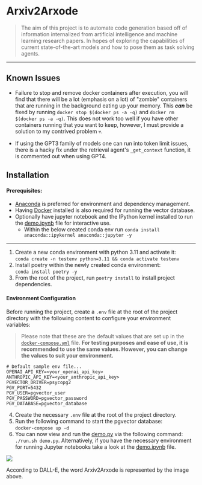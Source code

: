 # Arxiv2Arxode

> The aim of this project is to automate code generation based off of information internalized from artificial intelligence and machine learning research papers. In hopes of exploring the capabilities of current state-of-the-art models and how to pose them as task solving agents.

----------
## Known Issues
- Failure to stop and remove docker containers after execution, you will find that there will be a lot (emphasis on a lot) of "zombie" containers that are running in the background eating up your memory. This ***can*** be fixed by running `docker stop $(docker ps -a -q)` and `docker rm $(docker ps -a -q)`. This does not work too well if you have other containers running that you want to keep, however, I must provide a solution to my contrived problem 💀.

- If using the GPT3 family of models one can run into token limit issues, there is a hacky fix under the retrieval agent's `_get_context` function, it is commented out when using GPT4.
## Installation

#### Prerequisites:
- [Anaconda](https://docs.anaconda.com/free/anaconda/install/) is preferred for environment and dependency management.
- Having [Docker](https://docs.docker.com/get-docker/) installed is also required for running the vector database.
- Optionally have jupyter notebook and the IPython kernel installed to run the [demo.ipynb](./demo.ipynb) file for interactive use.
    - Within the below created conda env run `conda install anaconda::ipykernel anaconda::jupyter -y`

----
1. Create a new conda environment with python 3.11 and activate it:</br>
`conda create -n testenv python=3.11 && conda activate testenv`
2. Install poetry within the newly created conda environment:</br>
`conda install poetry -y`
3. From the root of the project, run `poetry install` to install project dependencies.

#### Environment Configuration

Before running the project, create a `.env` file at the root of the project directory with the following content to configure your environment variables:

>Please note that these are the default values that are set up in the [`docker-compose.yml`](./docker-compose.yml) file. **For testing purposes and ease of use, it is recommended to use the same values. However, you can change the values to suit your environment.**

```plaintext
# Default sample env file...
OPENAI_API_KEY=<your_openai_api_key>
ANTHROPIC_API_KEY=<your_anthropic_api_key>
PGVECTOR_DRIVER=psycopg2
PGV_PORT=5432
PGV_USER=pgvector_user
PGV_PASSWORD=pgvector_password
PGV_DATABASE=pgvector_database
```
4. Create the necessary `.env` file at the root of the project directory.
5. Run the following command to start the pgvector database:</br>
`docker-compose up -d`
6. You can now view and run the [demo.py](./demo.py) via the following command: `./run.sh demo.py`. Alternatively, if you have the necessary environment for running Jupyter notebooks take a look at the [demo.ipynb](./notebooks/demo.ipynb) file.


<img src="./imgs/DALL·E 2023-12-16 14.50.png" > </img>

According to DALL-E, the word Arxiv2Arxode is represented by the image above.
